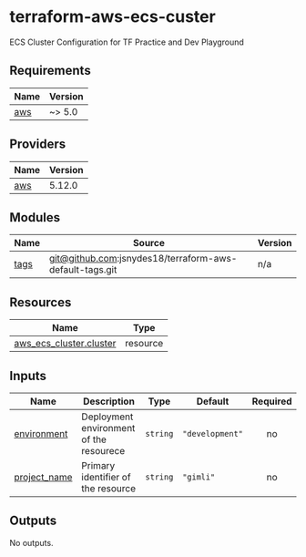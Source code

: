 # terraform-aws-ecs-custer
ECS Cluster Configuration for TF Practice and Dev Playground

<!-- BEGIN_TF_DOCS -->
## Requirements

| Name | Version |
|------|---------|
| <a name="requirement_aws"></a> [aws](#requirement\_aws) | ~> 5.0 |

## Providers

| Name | Version |
|------|---------|
| <a name="provider_aws"></a> [aws](#provider\_aws) | 5.12.0 |

## Modules

| Name | Source | Version |
|------|--------|---------|
| <a name="module_tags"></a> [tags](#module\_tags) | git@github.com:jsnydes18/terraform-aws-default-tags.git | n/a |

## Resources

| Name | Type |
|------|------|
| [aws_ecs_cluster.cluster](https://registry.terraform.io/providers/hashicorp/aws/latest/docs/resources/ecs_cluster) | resource |

## Inputs

| Name | Description | Type | Default | Required |
|------|-------------|------|---------|:--------:|
| <a name="input_environment"></a> [environment](#input\_environment) | Deployment environment of the resourece | `string` | `"development"` | no |
| <a name="input_project_name"></a> [project\_name](#input\_project\_name) | Primary identifier of the resource | `string` | `"gimli"` | no |

## Outputs

No outputs.
<!-- END_TF_DOCS -->